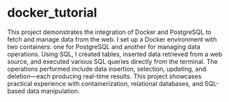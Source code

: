 # docker_tutorial

This project demonstrates the integration of Docker and PostgreSQL to fetch and manage data from the web. I set up a Docker environment with two containers: one for PostgreSQL and another for managing data operations. Using SQL, I created tables, inserted data retrieved from a web source, and executed various SQL queries directly from the terminal. The operations performed include data insertion, selection, updating, and deletion—each producing real-time results. This project showcases practical experience with containerization, relational databases, and SQL-based data manipulation.